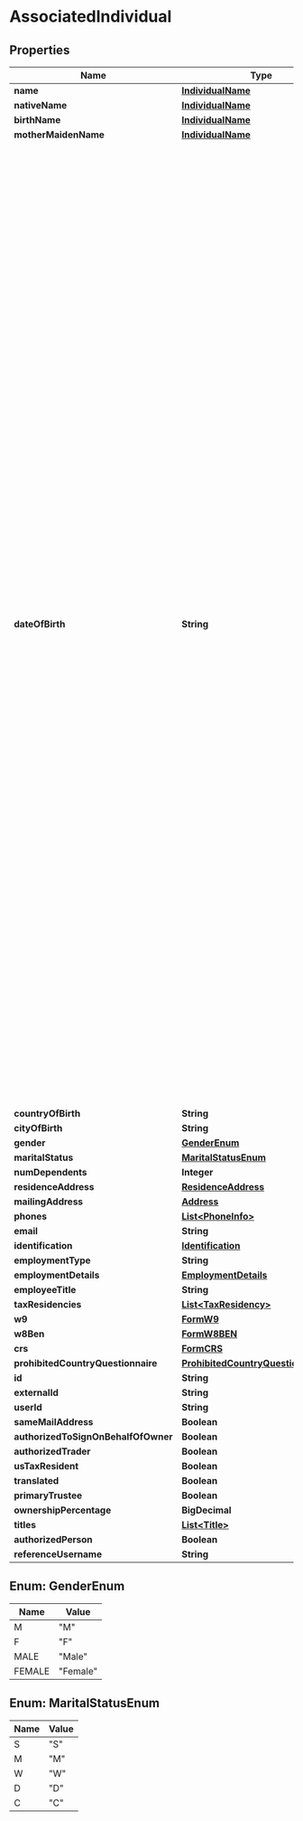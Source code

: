 

# AssociatedIndividual


## Properties

| Name | Type | Description | Notes |
|------------ | ------------- | ------------- | -------------|
|**name** | [**IndividualName**](IndividualName.md) |  |  [optional] |
|**nativeName** | [**IndividualName**](IndividualName.md) |  |  [optional] |
|**birthName** | [**IndividualName**](IndividualName.md) |  |  [optional] |
|**motherMaidenName** | [**IndividualName**](IndividualName.md) |  |  [optional] |
|**dateOfBirth** | **String** | Date of birth of the applicant. The applicant must be 18 years or older to open an account. &lt;br&gt;&lt;ul&gt;&lt;li&gt;If the YYY-MM-DD &lt; 18 years error will be triggered and the account will not be created.&lt;/li&gt;&lt;li&gt;If YYYY-MM-DD &lt; 21 the applicant is restricted to opening a CASH account only.&lt;/li&gt;&lt;li&gt;UGMA and UTMA accounts are available for minors 18 years of age or younger. An individual or entity who manages an account for a minor until that minor reaches a specific age. Available to US residents only.&lt;/li&gt;&lt;li&gt;This application must be opened using the front-end application which is available within the IBKR Portal.&lt;/li&gt;&lt;li&gt;Assets held in a single account managed by a single Custodian user.&lt;/li&gt;&lt;li&gt;Error will be thrown if dateOfBirth is any value other than YYYY-MM-DD.&lt;/li&gt;&lt;/ul&gt; |  [optional] |
|**countryOfBirth** | **String** |  |  [optional] |
|**cityOfBirth** | **String** |  |  [optional] |
|**gender** | [**GenderEnum**](#GenderEnum) |  |  [optional] |
|**maritalStatus** | [**MaritalStatusEnum**](#MaritalStatusEnum) |  |  [optional] |
|**numDependents** | **Integer** |  |  [optional] |
|**residenceAddress** | [**ResidenceAddress**](ResidenceAddress.md) |  |  [optional] |
|**mailingAddress** | [**Address**](Address.md) |  |  [optional] |
|**phones** | [**List&lt;PhoneInfo&gt;**](PhoneInfo.md) |  |  [optional] |
|**email** | **String** |  |  [optional] |
|**identification** | [**Identification**](Identification.md) |  |  [optional] |
|**employmentType** | **String** |  |  [optional] |
|**employmentDetails** | [**EmploymentDetails**](EmploymentDetails.md) |  |  [optional] |
|**employeeTitle** | **String** |  |  [optional] |
|**taxResidencies** | [**List&lt;TaxResidency&gt;**](TaxResidency.md) |  |  [optional] |
|**w9** | [**FormW9**](FormW9.md) |  |  [optional] |
|**w8Ben** | [**FormW8BEN**](FormW8BEN.md) |  |  [optional] |
|**crs** | [**FormCRS**](FormCRS.md) |  |  [optional] |
|**prohibitedCountryQuestionnaire** | [**ProhibitedCountryQuestionnaireList**](ProhibitedCountryQuestionnaireList.md) |  |  [optional] |
|**id** | **String** |  |  [optional] |
|**externalId** | **String** |  |  [optional] |
|**userId** | **String** |  |  [optional] |
|**sameMailAddress** | **Boolean** |  |  [optional] |
|**authorizedToSignOnBehalfOfOwner** | **Boolean** |  |  [optional] |
|**authorizedTrader** | **Boolean** |  |  [optional] |
|**usTaxResident** | **Boolean** |  |  [optional] |
|**translated** | **Boolean** |  |  [optional] |
|**primaryTrustee** | **Boolean** |  |  [optional] |
|**ownershipPercentage** | **BigDecimal** |  |  [optional] |
|**titles** | [**List&lt;Title&gt;**](Title.md) |  |  [optional] |
|**authorizedPerson** | **Boolean** |  |  [optional] |
|**referenceUsername** | **String** |  |  [optional] |



## Enum: GenderEnum

| Name | Value |
|---- | -----|
| M | &quot;M&quot; |
| F | &quot;F&quot; |
| MALE | &quot;Male&quot; |
| FEMALE | &quot;Female&quot; |



## Enum: MaritalStatusEnum

| Name | Value |
|---- | -----|
| S | &quot;S&quot; |
| M | &quot;M&quot; |
| W | &quot;W&quot; |
| D | &quot;D&quot; |
| C | &quot;C&quot; |



